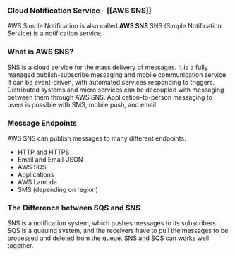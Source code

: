 ### Cloud Notification Service - [[AWS SNS]]

AWS Simple Notification is also called **AWS SNS**
SNS (Simple Notification Service) is a notification service.

### What is AWS SNS?

SNS is a cloud service for the mass delivery of messages.
It is a fully managed publish-subscribe messaging and mobile communication service.
It can be event-driven, with automated services responding to triggers.
Distributed systems and micro services can be decoupled with messaging between them through AWS SNS.
Application-to-person messaging to users is possible with SMS, mobile push, and email.

### Message Endpoints

AWS SNS can publish messages to many different endpoints:
- HTTP and HTTPS
- Email and Email-JSON
- AWS SQS
- Applications
- AWS Lambda
- SMS (depending on region)

### The Difference between SQS and SNS

SNS is a notification system, which pushes messages to its subscribers.
SQS is a queuing system, and the receivers have to pull the messages to be processed and deleted from the queue.
SNS and SQS can works well together.